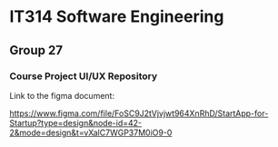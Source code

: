 # IT314 Software Engineering

## Group 27

### Course Project UI/UX Repository

Link to the figma document:


https://www.figma.com/file/FoSC9J2tVjvjwt964XnRhD/StartApp-for-Startup?type=design&node-id=42-2&mode=design&t=vXalC7WGP37M0iO9-0

